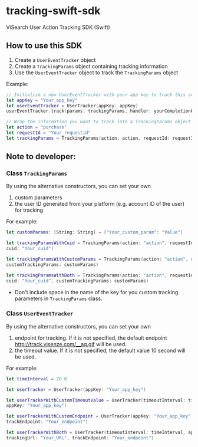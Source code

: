# tracking-swift-sdk
ViSearch User Action Tracking SDK (Swift)

## How to use this SDK
1. Create a `UserEventTracker` object
2. Create a `TrackingParams` object containing tracking information
3. Use the `UserEventTracker` object to track the `TrackingParams` object

Example:
```swift
// Initialize a new UserEventTracker with your app key to track this action
let appKey = "Your_app_key"
let userEventTracker = UserTracker(appKey: appKey)
userEventTracker.track(params: trackingParams, handler: yourCompletionHandler)

// Wrap the information you want to track into a TrackingParams object
let action = "purchase"
let requestId = "Your_requestid"
let trackingParams = TrackingParams(action: action, requestId: requestId)

```

## Note to developer: 

### Class `TrackingParams`
By using the alternative constructors, you can set your own
1. custom parameters 
2. the user ID generated from your platform 
(e.g. account ID of the user) for tracking 

For example:
```swift
let customParams: [String: String] = ["Your_custom_param": "Value"]

let trackingParamsWithCuid = TrackingParams(action: "action", requestId: "Your_request_id",
cuid: "Your_cuid")  

let trackingParamsWithCustomParams = TrackingParams(action: "action", requestId: "Your_request_id", 
customTrackingParams: customParams)

let trackingParamsWithBoth = TrackingParams(action: "action", requestId: "Your_request_id",
cuid: "Your_cuid", customTrackingParams: customParams)
```
- Don't include space in the name of the key for you custom tracking parameters in `TrackingParams` class. 

### Class `UserEventTracker`
By using the alternative constructors, you can set your own
1. endpoint for tracking. If it is not specified, the default endpoint http://track.visenze.com/__aq.gif will be used.
2. the timeout value. If it is not specified, the default value 10 second will be used.

For example:
```swift
let timeInterval = 20.0

let userTracker = UserTracker(appKey: "Your_app_key")

let userTrackerWithCustomTimeoutValue = UserTracker(timeoutInterval: timeInterval, 
appKey: "Your_app_key")

let userTrackerWithCustomEndpoint = UserTracker(appKey: "Your_app_key", trackingUrl: "Your_URL",
trackEndpoint: "Your_endpoint")

let userTrackerWithBoth = UserTracker(timeoutInterval: timeInterval, appKey: "Your_app_key",
trackingUrl: "Your_URL", trackEndpoint: "Your_endpoint")
```

